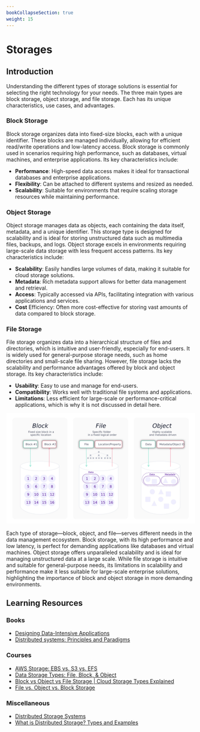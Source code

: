 ```yaml
---
bookCollapseSection: true
weight: 15
---
```


# Storages

## Introduction

Understanding the different types of storage solutions is essential for selecting the right technology for your needs. The three main types are block storage, object storage, and file storage. Each has its unique characteristics, use cases, and advantages.

### Block Storage

Block storage organizes data into fixed-size blocks, each with a unique identifier. These blocks are managed individually, allowing for efficient read/write operations and low-latency access. Block storage is commonly used in scenarios requiring high performance, such as databases, virtual machines, and enterprise applications. Its key characteristics include:

- **Performance**: High-speed data access makes it ideal for transactional databases and enterprise applications.
- **Flexibility**: Can be attached to different systems and resized as needed.
- **Scalability**: Suitable for environments that require scaling storage resources while maintaining performance.


### Object Storage

Object storage manages data as objects, each containing the data itself, metadata, and a unique identifier. This storage type is designed for scalability and is ideal for storing unstructured data such as multimedia files, backups, and logs. Object storage excels in environments requiring large-scale data storage with less frequent access patterns. Its key characteristics include:

- **Scalability**: Easily handles large volumes of data, making it suitable for cloud storage solutions.
- **Metadata**: Rich metadata support allows for better data management and retrieval.
- **Access**: Typically accessed via APIs, facilitating integration with various applications and services.
- **Cost** Efficiency: Often more cost-effective for storing vast amounts of data compared to block storage.


### File Storage

File storage organizes data into a hierarchical structure of files and directories, which is intuitive and user-friendly, especially for end-users. It is widely used for general-purpose storage needs, such as home directories and small-scale file sharing. However, file storage lacks the scalability and performance advantages offered by block and object storage. Its key characteristics include:

- **Usability**: Easy to use and manage for end-users.
- **Compatibility**: Works well with traditional file systems and applications.
- **Limitations**: Less efficient for large-scale or performance-critical applications, which is why it is not discussed in detail here.

![Storages](storage.jpg)

Each type of storage—block, object, and file—serves different needs in the data management ecosystem. Block storage, with its high performance and low latency, is perfect for demanding applications like databases and virtual machines. Object storage offers unparalleled scalability and is ideal for managing unstructured data at a large scale. While file storage is intuitive and suitable for general-purpose needs, its limitations in scalability and performance make it less suitable for large-scale enterprise solutions, highlighting the importance of block and object storage in more demanding environments.


## Learning Resources

### Books
- [Designing Data-Intensive Applications](https://www.oreilly.com/library/view/designing-data-intensive-applications/9781491903063/)
- [Distributed systems: Principles and Paradigms](https://vowi.fsinf.at/images/b/bc/TU_Wien-Verteilte_Systeme_VO_%28G%C3%B6schka%29_-_Tannenbaum-distributed_systems_principles_and_paradigms_2nd_edition.pdf)
  
### Courses
- [AWS Storage: EBS vs. S3 vs. EFS](https://www.youtube.com/watch?v=_CN7KqC3y3s)
- [Data Storage Types: File, Block, & Object](https://www.youtube.com/watch?v=KhHr4chx_ZM)
- [Block vs Object vs File Storage | Cloud Storage Types Explained](https://www.youtube.com/watch?v=sswLpKeAoxs)
- [File vs. Object vs. Block Storage](https://www.youtube.com/watch?v=EqC2-lB5Xck)

### Miscellaneous
- [Distributed Storage Systems](https://www.geeksforgeeks.org/distributed-storage-systems/)
- [What is Distributed Storage? Types and Examples](https://hostkey.com/blog/53-what-is-distributed-storage/)